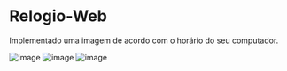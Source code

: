 # Relogio-Web
Implementado uma imagem de acordo com o horário do seu computador.


![image](https://user-images.githubusercontent.com/89426621/164796655-ff43de34-fb2d-4c77-93d7-054c45895c5f.png)
![image](https://user-images.githubusercontent.com/89426621/164796754-66408f49-b817-4444-8c1d-175ed0aabcc0.png)
![image](https://user-images.githubusercontent.com/89426621/164796802-b1b43887-b497-405f-9b18-3e63c30190c1.png)
